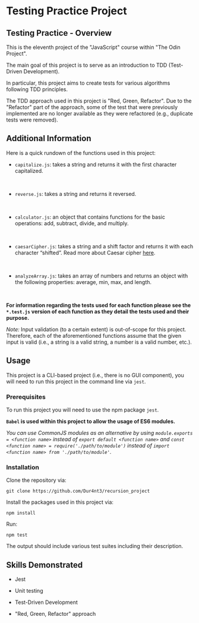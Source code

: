 # Testing Practice Project

## Testing Practice - Overview

This is the eleventh project of the "JavaScript" course within "The Odin Project".

The main goal of this project is to serve as an introduction to TDD (Test-Driven Development).

In particular, this project aims to create tests for various algorithms following TDD principles.

The TDD approach used in this project is "Red, Green, Refactor".
Due to the "Refactor" part of the approach, some of the test that were previously implemented are no longer available as they were refactored (e.g., duplicate tests were removed).

## Additional Information

Here is a quick rundown of the functions used in this project:

- `capitalize.js`: takes a string and returns it with the first character capitalized.
<br/>

- `reverse.js`: takes a string and returns it reversed.
<br/>

- `calculator.js`: an object that contains functions for the basic operations: add, subtract, divide, and multiply.
<br/>

- `caesarCipher.js`: takes a string and a shift factor and returns it with each character “shifted”.
Read more about Caesar cipher [here](https://crypto.interactive-maths.com/caesar-shift-cipher.html).
<br/>

- `analyzeArray.js`: takes an array of numbers and returns an object with the following properties: average, min, max, and length.
<br/>

**For information regarding the tests used for each function please see the `*.test.js` version of each function as they detail the tests used and their purpose.**

*Note:* Input validation (to a certain extent) is out-of-scope for this project.
Therefore, each of the aforementioned functions assume that the given input is valid (i.e., a string is a valid string, a number is a valid number, etc.).

## Usage

This project is a CLI-based project (i.e., there is no GUI component), you will need to run this project in the command line via `jest`.

### Prerequisites

To run this project you will need to use the npm package `jest`.

**`Babel` is used within this project to allow the usage of ES6 modules.**

*You can use CommonJS modules as an alternative by using `module.exports = <function name>` instead of `export default <function name>` and `const <function name> = require('./path/to/module')` instead of `import <function name> from './path/to/module'`.*

### Installation

Clone the repository via:

`git clone https://github.com/Dur4nt3/recursion_project`

Install the packages used in this project via:

`npm install`

Run:

`npm test`

The output should include various test suites including their description.

## Skills Demonstrated

- Jest

- Unit testing

- Test-Driven Development

- "Red, Green, Refactor" approach
